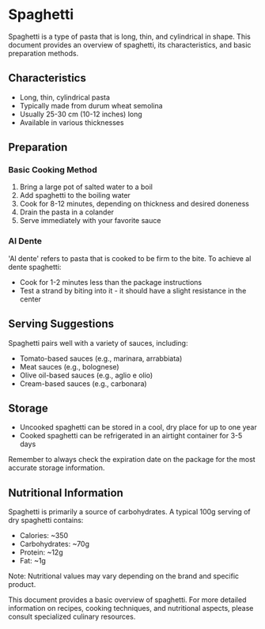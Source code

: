 # Spaghetti

Spaghetti is a type of pasta that is long, thin, and cylindrical in shape. This document provides an overview of spaghetti, its characteristics, and basic preparation methods.

## Characteristics

- Long, thin, cylindrical pasta
- Typically made from durum wheat semolina
- Usually 25-30 cm (10-12 inches) long
- Available in various thicknesses

## Preparation

### Basic Cooking Method

1. Bring a large pot of salted water to a boil
2. Add spaghetti to the boiling water
3. Cook for 8-12 minutes, depending on thickness and desired doneness
4. Drain the pasta in a colander
5. Serve immediately with your favorite sauce

### Al Dente

'Al dente' refers to pasta that is cooked to be firm to the bite. To achieve al dente spaghetti:

- Cook for 1-2 minutes less than the package instructions
- Test a strand by biting into it - it should have a slight resistance in the center

## Serving Suggestions

Spaghetti pairs well with a variety of sauces, including:

- Tomato-based sauces (e.g., marinara, arrabbiata)
- Meat sauces (e.g., bolognese)
- Olive oil-based sauces (e.g., aglio e olio)
- Cream-based sauces (e.g., carbonara)

## Storage

- Uncooked spaghetti can be stored in a cool, dry place for up to one year
- Cooked spaghetti can be refrigerated in an airtight container for 3-5 days

Remember to always check the expiration date on the package for the most accurate storage information.

## Nutritional Information

Spaghetti is primarily a source of carbohydrates. A typical 100g serving of dry spaghetti contains:

- Calories: ~350
- Carbohydrates: ~70g
- Protein: ~12g
- Fat: ~1g

Note: Nutritional values may vary depending on the brand and specific product.

This document provides a basic overview of spaghetti. For more detailed information on recipes, cooking techniques, and nutritional aspects, please consult specialized culinary resources.